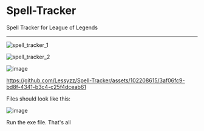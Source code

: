 # Spell-Tracker
Spell Tracker for League of Legends

-----

![spell_tracker_1](https://github.com/Lessyzz/Spell-Tracker/assets/102208615/e0f1eaa6-31f3-422d-b561-aa870243e27d)

![spell_tracker_2](https://github.com/Lessyzz/Spell-Tracker/assets/102208615/2da6c786-a2d8-4ef0-9974-8308e1c9534a)

![image](https://github.com/Lessyzz/Spell-Tracker/assets/102208615/8cab532a-7dce-4910-8295-0e38f6b5cf30)

https://github.com/Lessyzz/Spell-Tracker/assets/102208615/3af06fc9-bd8f-4341-b3c4-c25f4dceab61

Files should look like this:

![image](https://github.com/Lessyzz/Spell-Tracker/assets/102208615/f6df0ec7-4f59-464b-9515-23f2bb20ea40)

Run the exe file. That's all
